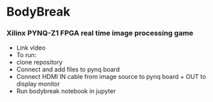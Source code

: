 # BodyBreak
### Xilinx PYNQ-Z1 FPGA real time image processing game

- Link video
- To run:
- clone repository
- Connect and add files to pynq board
- Connect HDMI IN cable from image source to pynq board + OUT to display monitor
- Run bodybreak notebook in jupyter
